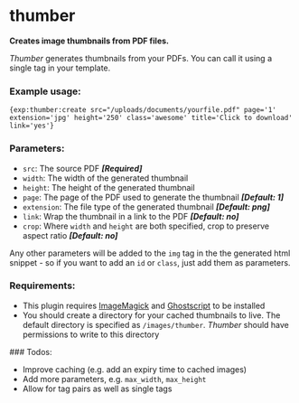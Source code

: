 # thumber

__Creates image thumbnails from PDF files.__

_Thumber_ generates thumbnails from your PDFs. You can call it using a single tag in your template.

### Example usage:

```
{exp:thumber:create src="/uploads/documents/yourfile.pdf" page='1' extension='jpg' height='250' class='awesome' title='Click to download' link='yes'}
```

### Parameters:
 - `src`: The source PDF ___[Required]___
 - `width`: The width of the generated thumbnail
 - `height`: The height of the generated thumbnail
 - `page`: The page of the PDF used to generate the thumbnail ___[Default: 1]___
 - `extension`: The file type of the generated thumbnail ___[Default: png]___
 - `link`: Wrap the thumbnail in a link to the PDF ___[Default: no]___
 - `crop`: Where `width` and `height` are both specified, crop to preserve aspect ratio ___[Default: no]___

Any other parameters will be added to the `img` tag in the the generated html snippet - so if you want to add an `id` or `class`, just add them as parameters.

### Requirements:
 - This plugin requires [ImageMagick](http://www.imagemagick.org/) and [Ghostscript](http://www.ghostscript.com/) to be installed
 - You should create a directory for your cached thumbnails to live. The default directory is specified as `/images/thumber`. _Thumber_ should have permissions to write to this directory

### Todos:
 - Improve caching (e.g. add an expiry time to cached images)
 - Add more parameters, e.g. `max_width`, `max_height`
 - Allow for tag pairs as well as single tags